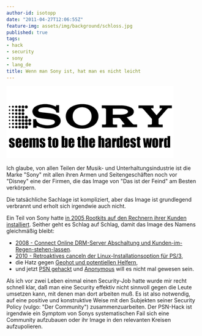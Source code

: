 ```yaml
---
author-id: isotopp
date: "2011-04-27T12:06:55Z"
feature-img: assets/img/background/schloss.jpg
published: true
tags:
- hack
- security
- sony
- lang_de
title: Wenn man Sony ist, hat man es nicht leicht
---
```

![](/uploads/sonyelectronics.jpg)

Ich glaube, von allen Teilen der Musik- und Unterhaltungsindustrie ist die
Marke "Sony" mit allen ihren Armen und Seitengeschäften noch vor "Disney"
eine der Firmen, die das Image von "Das ist der Feind" am Besten verkörpern.

Die tatsächliche Sachlage ist kompliziert, aber das Image ist grundlegend
verbrannt und erholt sich irgendwie auch nicht.

Ein Teil von Sony hatte 
[in 2005 Rootkits auf den Rechnern ihrer Kunden installiert](http://en.wikipedia.org/wiki/Sony_BMG_copy_protection_rootkit_scandal).
Seither geht es Schlag auf Schlag, damit das Image des Namens gleichmäßig
bleibt: 

- [2008 - Connect Online DRM-Server Abschaltung und Kunden-im-Regen-stehen-lassen](http://www.golem.de/0804/59229.html). 
- [2010 - Retroaktives canceln der Linux-Installationsoption für PS/3](http://en.wikipedia.org/wiki/OtherOS), 
- die Hatz gegen [Geohot und potentiellen Helfern](http://www.heise.de/newsticker/meldung/Sony-vs-PS3-Hacker-Hotz-Sony-erhaelt-IP-Adressen-von-Webseitenbesuchern-1202809.html),
- und jetzt [PSN gehackt](http://www.heise.de/newsticker/meldung/Playstation-Network-nach-Angriff-voruebergehend-abgeschaltet-1232230.html)
und
[Anonymous](http://www.heise.de/newsticker/meldung/Anonymous-bezieht-Stellung-zum-PSN-Ausfall-1232323.html)
will es nicht mal gewesen sein.

Als ich vor zwei Leben einmal einen Security-Job hatte wurde mir recht
schnell klar, daß man eine Security effektiv nicht sinnvoll gegen die Leute
umsetzen kann, mit denen man dort arbeiten muß. Es ist also notwendig, auf
eine positive und konstruktive Weise mit den Subjekten seiner Security
Policy (vulgo: "Der Community") zusammenzuarbeiten. Der PSN-Hack ist
irgendwie ein Symptom von Sonys systematischen Fail sich eine Community
aufzubauen oder ihr Image in den relevanten Kreisen aufzupolieren.
